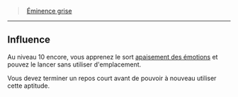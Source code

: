 ﻿---
!GenericItem
Name: Influence
Id: wizard_eminence_hd.md#influence
ParentLink: wizard_eminence_hd.md#Éminence-grise
ParentName: Éminence grise
NameLevel: 2
Attributes: {}
---
> [Éminence grise](hd_wizard_eminence.md)

---

## Influence

Au niveau 10 encore, vous apprenez le sort [apaisement des émotions](hd_spells_apaisement_des_emotions.md) et pouvez le lancer sans utiliser d'emplacement.

Vous devez terminer un repos court avant de pouvoir à nouveau utiliser cette aptitude.

